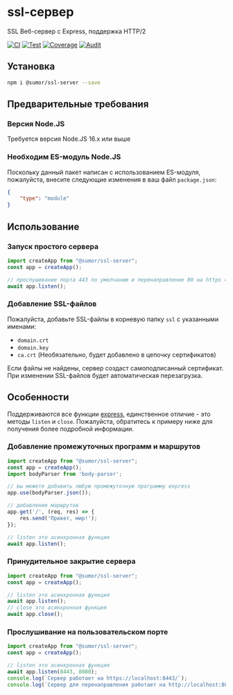 # ssl-сервер
SSL Веб-сервер с Express, поддержка HTTP/2

[![CI](https://github.com/sumor-cloud/ssl-server/actions/workflows/ci.yml/badge.svg)](https://github.com/sumor-cloud/ssl-server/actions/workflows/ci.yml)
[![Test](https://github.com/sumor-cloud/ssl-server/actions/workflows/ut.yml/badge.svg)](https://github.com/sumor-cloud/ssl-server/actions/workflows/ut.yml)
[![Coverage](https://github.com/sumor-cloud/ssl-server/actions/workflows/coverage.yml/badge.svg)](https://github.com/sumor-cloud/ssl-server/actions/workflows/coverage.yml)
[![Audit](https://github.com/sumor-cloud/ssl-server/actions/workflows/audit.yml/badge.svg)](https://github.com/sumor-cloud/ssl-server/actions/workflows/audit.yml)

## Установка
```bash
npm i @sumor/ssl-server --save
```

## Предварительные требования

### Версия Node.JS
Требуется версия Node.JS 16.x или выше

### Необходим ES-модуль Node.JS
Поскольку данный пакет написан с использованием ES-модуля, пожалуйста, внесите следующие изменения в ваш файл `package.json`:
```json
{
    "type": "module"
}
```

## Использование

### Запуск простого сервера

```javascript
import createApp from "@sumor/ssl-server";
const app = createApp();

// прослушивание порта 443 по умолчанию и перенаправление 80 на https 443
await app.listen();
```


### Добавление SSL-файлов
Пожалуйста, добавьте SSL-файлы в корневую папку ```ssl``` с указанными именами:
- ```domain.crt```
- ```domain.key```
- ```ca.crt``` (Необязательно, будет добавлено в цепочку сертификатов)

Если файлы не найдены, сервер создаст самоподписанный сертификат.  
При изменении SSL-файлов будет автоматическая перезагрузка.
## Особенности

Поддерживаются все функции [express](https://www.npmjs.com/package/express), единственное отличие - это методы ```listen``` и ```close```. Пожалуйста, обратитесь к примеру ниже для получения более подробной информации.

### Добавление промежуточных программ и маршрутов

```javascript
import createApp from "@sumor/ssl-server";
const app = createApp();
import bodyParser from 'body-parser';

// вы можете добавить любую промежуточную программу express
app.use(bodyParser.json());

// добавление маршрутов
app.get('/', (req, res) => {
    res.send('Привет, мир!');
});

// listen это асинхронная функция
await app.listen();
```

### Принудительное закрытие сервера

```javascript
import createApp from "@sumor/ssl-server";
const app = createApp();

// listen это асинхронная функция
await app.listen();
// close это асинхронная функция
await app.close();
```

### Прослушивание на пользовательском порте

```javascript
import createApp from "@sumor/ssl-server";
const app = createApp();

// listen это асинхронная функция
await app.listen(8443, 8080);
console.log(`Сервер работает на https://localhost:8443/`);
console.log(`Сервер для перенаправления работает на http://localhost:8080/`);
```